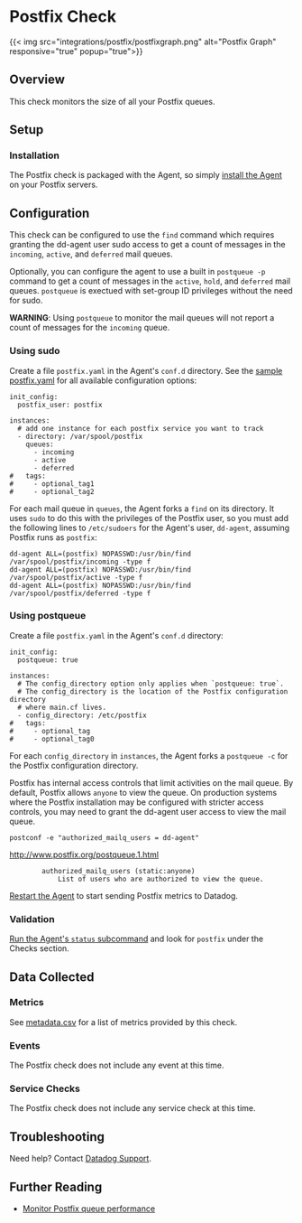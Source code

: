 # Postfix Check
{{< img src="integrations/postfix/postfixgraph.png" alt="Postfix Graph" responsive="true" popup="true">}}
## Overview

This check monitors the size of all your Postfix queues.

## Setup
### Installation

The Postfix check is packaged with the Agent, so simply [install the Agent][1] on your Postfix servers.

## Configuration
This check can be configured to use the `find` command which requires granting the dd-agent user sudo access to get a count of messages in the `incoming`, `active`, and `deferred` mail queues.

Optionally, you can configure the agent to use a built in `postqueue -p` command to get a count of messages in the `active`, `hold`, and `deferred` mail queues. `postqueue` is exectued with set-group ID privileges without the need for sudo.

**WARNING**: Using `postqueue` to monitor the mail queues will not report a count of messages for the `incoming` queue.

### Using sudo
Create a file `postfix.yaml` in the Agent's `conf.d` directory. See the [sample postfix.yaml][2] for all available configuration options:

```
init_config:
  postfix_user: postfix

instances:
  # add one instance for each postfix service you want to track
  - directory: /var/spool/postfix
    queues:
      - incoming
      - active
      - deferred
#   tags:
#     - optional_tag1
#     - optional_tag2
```

For each mail queue in `queues`, the Agent forks a `find` on its directory.
It uses `sudo` to do this with the privileges of the Postfix user, so you must
add the following lines to `/etc/sudoers` for the Agent's user, `dd-agent`,
assuming Postfix runs as `postfix`:
```
dd-agent ALL=(postfix) NOPASSWD:/usr/bin/find /var/spool/postfix/incoming -type f
dd-agent ALL=(postfix) NOPASSWD:/usr/bin/find /var/spool/postfix/active -type f
dd-agent ALL=(postfix) NOPASSWD:/usr/bin/find /var/spool/postfix/deferred -type f
```
### Using postqueue
Create a file `postfix.yaml` in the Agent's `conf.d` directory:

```
init_config:
  postqueue: true

instances:
  # The config_directory option only applies when `postqueue: true`.
  # The config_directory is the location of the Postfix configuration directory
  # where main.cf lives.
  - config_directory: /etc/postfix
#   tags:
#     - optional_tag
#     - optional_tag0
```
For each `config_directory` in `instances`, the Agent forks a `postqueue -c` for
the Postfix configuration directory.

Postfix has internal access controls that limit activities on the mail queue. By default,
Postfix allows `anyone` to view the queue. On production systems where the Postfix installation
may be configured with stricter access controls, you may need to grant the dd-agent user access to view
the mail queue.

    postconf -e "authorized_mailq_users = dd-agent"

http://www.postfix.org/postqueue.1.html

            authorized_mailq_users (static:anyone)
                List of users who are authorized to view the queue.


[Restart the Agent][3] to start sending Postfix metrics to Datadog.

### Validation

[Run the Agent's `status` subcommand][4] and look for `postfix` under the Checks section.

## Data Collected
### Metrics
See [metadata.csv][5] for a list of metrics provided by this check.

### Events
The Postfix check does not include any event at this time.

### Service Checks
The Postfix check does not include any service check at this time.

## Troubleshooting
Need help? Contact [Datadog Support][6].

## Further Reading

* [Monitor Postfix queue performance][7]


[1]: https://app.datadoghq.com/account/settings#agent
[2]: https://github.com/DataDog/integrations-core/blob/master/postfix/conf.yaml.example
[3]: https://docs.datadoghq.com/agent/faq/agent-commands/#start-stop-restart-the-agent
[4]: https://docs.datadoghq.com/agent/faq/agent-commands/#agent-status-and-information
[5]: https://github.com/DataDog/integrations-core/blob/master/postfix/metadata.csv
[6]: http://docs.datadoghq.com/help/
[7]: https://www.datadoghq.com/blog/monitor-postfix-queues/
